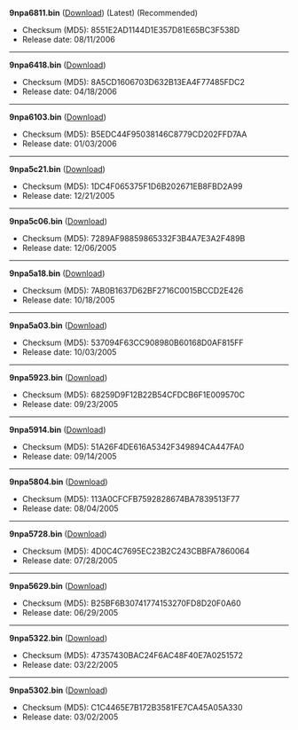 **9npa6811.bin** ([Download](6811%20(Latest)/9npa6811.bin)) (Latest) (Recommended)
* Checksum (MD5): 8551E2AD1144D1E357D81E65BC3F538D
* Release date: 08/11/2006
***
**9npa6418.bin** ([Download](6418/9npa6418.bin))
* Checksum (MD5): 8A5CD1606703D632B13EA4F77485FDC2
* Release date: 04/18/2006
***
**9npa6103.bin** ([Download](6103/9npa6103.bin))
* Checksum (MD5): B5EDC44F95038146C8779CD202FFD7AA
* Release date: 01/03/2006
***
**9npa5c21.bin** ([Download](5c21/9npa5c21.bin))
* Checksum (MD5): 1DC4F065375F1D6B202671EB8FBD2A99
* Release date: 12/21/2005
***
**9npa5c06.bin** ([Download](5c06/9npa5c06.bin))
* Checksum (MD5): 7289AF98859865332F3B4A7E3A2F489B
* Release date: 12/06/2005
***
**9npa5a18.bin** ([Download](5a18/9npa5a18.bin))
* Checksum (MD5): 7AB0B1637D62BF2716C0015BCCD2E426
* Release date: 10/18/2005
***
**9npa5a03.bin** ([Download](5a03/9npa5a03.bin))
* Checksum (MD5): 537094F63CC908980B60168D0AF815FF
* Release date: 10/03/2005
***
**9npa5923.bin** ([Download](5923/9npa5923.bin))
* Checksum (MD5): 68259D9F12B22B54CFDCB6F1E009570C
* Release date: 09/23/2005
***
**9npa5914.bin** ([Download](5914/9npa5914.bin))
* Checksum (MD5): 51A26F4DE616A5342F349894CA447FA0
* Release date: 09/14/2005
***
**9npa5804.bin** ([Download](5804/9npa5804.bin))
* Checksum (MD5): 113A0CFCFB7592828674BA7839513F77
* Release date: 08/04/2005
***
**9npa5728.bin** ([Download](5728/9npa5728.bin))
* Checksum (MD5): 4D0C4C7695EC23B2C243CBBFA7860064
* Release date: 07/28/2005
***
**9npa5629.bin** ([Download](5629/9npa5629.bin))
* Checksum (MD5): B25BF6B30741774153270FD8D20F0A60
* Release date: 06/29/2005
***
**9npa5322.bin** ([Download](5322/9npa5322.bin))
* Checksum (MD5): 47357430BAC24F6AC48F40E7A0251572
* Release date: 03/22/2005
***
**9npa5302.bin** ([Download](5302/9npa5302.bin))
* Checksum (MD5): C1C4465E7B172B3581FE7CA45A05A330
* Release date: 03/02/2005

